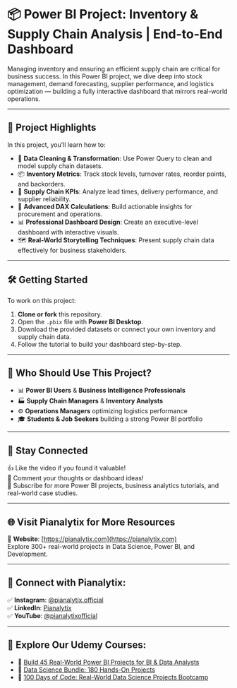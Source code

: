 # 📦 Power BI Project: Inventory & Supply Chain Analysis | End-to-End Dashboard

Managing inventory and ensuring an efficient supply chain are critical for business success. In this Power BI project, we dive deep into stock management, demand forecasting, supplier performance, and logistics optimization — building a fully interactive dashboard that mirrors real-world operations.

---

## 🚀 Project Highlights

In this project, you’ll learn how to:
- 🧹 **Data Cleaning & Transformation**: Use Power Query to clean and model supply chain datasets.
- 📦 **Inventory Metrics**: Track stock levels, turnover rates, reorder points, and backorders.
- 🚚 **Supply Chain KPIs**: Analyze lead times, delivery performance, and supplier reliability.
- 🔢 **Advanced DAX Calculations**: Build actionable insights for procurement and operations.
- 📊 **Professional Dashboard Design**: Create an executive-level dashboard with interactive visuals.
- 🗺️ **Real-World Storytelling Techniques**: Present supply chain data effectively for business stakeholders.


---

## 🛠 Getting Started

To work on this project:
1. **Clone or fork** this repository.
2. Open the `.pbix` file with **Power BI Desktop**.
3. Download the provided datasets or connect your own inventory and supply chain data.
4. Follow the tutorial to build your dashboard step-by-step.
---

## 🎯 Who Should Use This Project?

- 📊 **Power BI Users** & **Business Intelligence Professionals**
- 🏭 **Supply Chain Managers** & **Inventory Analysts**
- ⚙️ **Operations Managers** optimizing logistics performance
- 🎓 **Students & Job Seekers** building a strong Power BI portfolio

---

## 📢 Stay Connected

👍 Like the video if you found it valuable!  
💬 Comment your thoughts or dashboard ideas!  
🔔 Subscribe for more Power BI projects, business analytics tutorials, and real-world case studies.

---

## 🌐 Visit Pianalytix for More Resources

🔗 **Website**: [https://pianalytix.com](https://pianalytix.com)  
Explore 300+ real-world projects in Data Science, Power BI, and Development.

---

## 📲 Connect with Pianalytix:

✅ **Instagram**: [@pianalytix.official](https://www.instagram.com/pianalytix.official/)  
✅ **LinkedIn**: [Pianalytix](https://www.linkedin.com/company/pianalytix/)  
✅ **YouTube**: [@pianalytixofficial](https://m.youtube.com/@pianalytixofficial)

---

## 📘 Explore Our Udemy Courses:

- 📌 [Build 45 Real-World Power BI Projects for BI & Data Analysts](https://www.udemy.com/course/data-analytics-course-power-bi-tableau/?couponCode=NOV2024)  
- 📌 [Data Science Bundle: 180 Hands-On Projects](https://www.udemy.com/course/data-science-projects-mastering-the-real-life-analytics/?couponCode=NOV2024)  
- 📌 [100 Days of Code: Real-World Data Science Projects Bootcamp](https://www.udemy.com/course/hands-on-data-science-build-real-world-projects/?couponCode=NOV2024)
